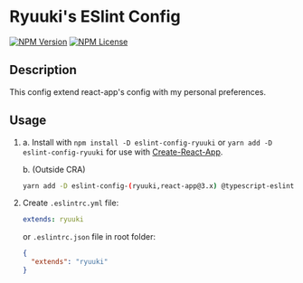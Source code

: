 # Ryuuki's ESlint Config

  [![NPM Version][npm-image]][npm-url]
  [![NPM License][license-image]][license-url]
  <!-- [![NPM Downloads][downloads-image]][downloads-url] -->

## Description

This config extend react-app's config with my personal preferences.

## Usage

1. a. Install with `npm install -D eslint-config-ryuuki` or `yarn add -D eslint-config-ryuuki` for use with [Create-React-App](https://github.com/facebook/create-react-app).

    b. (Outside CRA)

    ```bash
    yarn add -D eslint-config-(ryuuki,react-app@3.x) @typescript-eslint/eslint-plugin@1.x @typescript-eslint/eslint-plugin@1.x babel-eslint@9.x eslint@5.x eslint-plugin-(flowtype@2.x,import@2.x,jsx-a11y@6.x,react@7.x,react-hooks@1.x) typescript@3.x
    ```

2. Create `.eslintrc.yml` file:

    ```yaml
    extends: ryuuki
    ```

    or `.eslintrc.json` file in root folder:

    ```json
    {
      "extends": "ryuuki"
    }
    ```

<!-- VARIABLES -->
[npm-image]: https://img.shields.io/npm/v/eslint-config-ryuuki.svg
[npm-url]: https://www.npmjs.com/package/eslint-config-ryuuki
[license-image]: https://img.shields.io/npm/l/eslint-config-ryuuki.svg?registry_uri=https%3A%2F%2Fregistry.npmjs.com
[license-url]: https://github.com/ryuukibeat/eslint-config-ryuuki/blob/master/LICENSE

